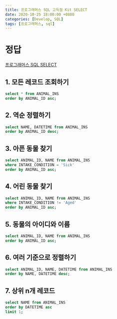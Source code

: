 ```yaml
---
title: 프로그래머스 SQL 고득점 Kit SELECT
date: 2020-10-25 18:00:00 +0800
categories: [Develop, SQL]
tags: [프로그래머스, sql]
---
```



# 정답
[프로그래머스 SQL SELECT](https://programmers.co.kr/learn/courses/30/parts/17042)  


## 1. 모든 레코드 조회하기  
```sql
select * from ANIMAL_INS
order by ANIMAL_ID asc;
```

## 2. 역순 정렬하기  
```sql
select NAME, DATETIME from ANIMAL_INS 
order by ANIMAL_ID desc;
```

## 3. 아픈 동물 찾기  
```sql
select ANIMAL_ID, NAME from ANIMAL_INS
where INTAKE_CONDITION = 'Sick'
order by ANIMAL_ID asc;
```

## 4. 어린 동물 찾기  
```sql
select ANIMAL_ID, NAME from ANIMAL_INS 
where INTAKE_CONDITION != 'Aged'
order by ANIMAL_ID asc;
```

## 5. 동물의 아이디와 이름  
```sql
select ANIMAL_ID, NAME from ANIMAL_INS 
order by ANIMAL_ID asc;
```

## 6. 여러 기준으로 정렬하기  
```sql
select ANIMAL_ID, NAME, DATETIME from ANIMAL_INS 
order by NAME, DATETIME desc;
```

## 7. 상위 n개 레코드  
```sql
select NAME from ANIMAL_INS 
order by DATETIME asc
limit 1;
```
